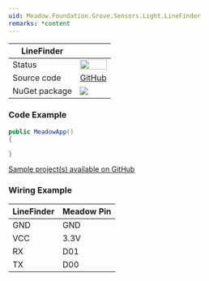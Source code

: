 ```yaml
---
uid: Meadow.Foundation.Grove.Sensors.Light.LineFinder
remarks: *content
---
```


| LineFinder | |
|--------|--------|
| Status | <img src="https://img.shields.io/badge/Working-brightgreen" style="width: auto; height: -webkit-fill-available;" /> |
| Source code | [GitHub](https://github.com/WildernessLabs/Meadow.Foundation.Grove/tree/main/Source/LineFinder) |
| NuGet package | <a href="https://www.nuget.org/packages/Meadow.Foundation.Grove.Sensors.Light.LineFinder/" target="_blank"><img src="https://img.shields.io/nuget/v/Meadow.Foundation.Grove.Sensors.Light.LineFinder.svg?label=Meadow.Foundation.Grove.Sensors.Light.LineFinder" /></a> |

### Code Example

```csharp
public MeadowApp()
{

}

```

[Sample project(s) available on GitHub](https://github.com/WildernessLabs/Meadow.Foundation.Grove/tree/main/Source/LineFinder)

### Wiring Example

| LineFinder | Meadow Pin |
|--------|------------|
| GND    | GND        |
| VCC    | 3.3V       |
| RX     | D01        |
| TX     | D00        |